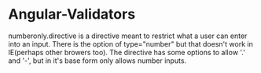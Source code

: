 # Angular-Validators

numberonly.directive is a directive meant to restrict what a user can enter into an input. There is the option of type="number"
but that doesn't work in IE(perhaps other browers too). The directive has some options to allow '.' and '-',
but in it's base form only allows number inputs.



